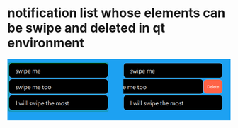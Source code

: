 # notification list whose elements can be swipe and deleted in qt environment

![alt text](image.png)